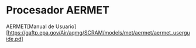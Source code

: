 # Procesador AERMET



AERMET[Manual de Usuario][https://gaftp.epa.gov/Air/aqmg/SCRAM/models/met/aermet/aermet_userguide.pd]
